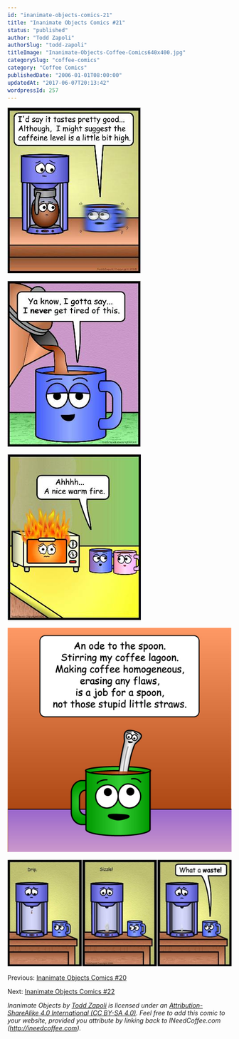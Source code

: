 ```yaml
---
id: "inanimate-objects-comics-21"
title: "Inanimate Objects Comics #21"
status: "published"
author: "Todd Zapoli"
authorSlug: "todd-zapoli"
titleImage: "Inanimate-Objects-Coffee-Comics640x400.jpg"
categorySlug: "coffee-comics"
category: "Coffee Comics"
publishedDate: "2006-01-01T08:00:00"
updatedAt: "2017-06-07T20:13:42"
wordpressId: 257
---
```


![high caffeine](comic-high-caffeine.jpg)

![never get tired](comic-never-get-tired1.jpg)

![warm fire](comic-warm-fire.jpg)

![Ode to Sugar Spoon](21Spoon.jpg)

[![what a waste](comic-what-a-waste-650x308.jpg)](http://ineedcoffee.com/wp-content/uploads/2006/01/comic-what-a-waste.jpg)

Previous: [Inanimate Objects Comics #20](http://ineedcoffee.com/inanimate-objects-comics-20/)

Next: [Inanimate Objects Comics #22](http://ineedcoffee.com/inanimate-objects-comics-22/)

*Inanimate Objects by [Todd Zapoli](http://ineedcoffee.com/) is licensed under an [Attribution-ShareAlike 4.0 International (CC BY-SA 4.0)](https://creativecommons.org/licenses/by-sa/4.0/). Feel free to add this comic to your website, provided you attribute by linking back to INeedCoffee.com (http://ineedcoffee.com).*